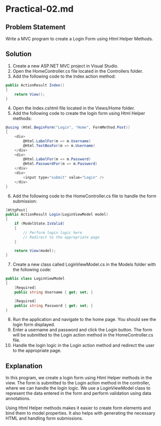 # Practical-02.md

## Problem Statement
Write a MVC program to create a Login Form using Html Helper Methods.

## Solution

1. Create a new ASP.NET MVC project in Visual Studio.
2. Open the HomeController.cs file located in the Controllers folder.
3. Add the following code to the Index action method:

```csharp
public ActionResult Index()
{
    return View();
}
```

4. Open the Index.cshtml file located in the Views/Home folder.
5. Add the following code to create the login form using Html Helper methods:

```csharp
@using (Html.BeginForm("Login", "Home", FormMethod.Post))
{
    <div>
        @Html.LabelFor(m => m.Username)
        @Html.TextBoxFor(m => m.Username)
    </div>
    <div>
        @Html.LabelFor(m => m.Password)
        @Html.PasswordFor(m => m.Password)
    </div>
    <div>
        <input type="submit" value="Login" />
    </div>
}
```

6. Add the following code to the HomeController.cs file to handle the form submission:

```csharp
[HttpPost]
public ActionResult Login(LoginViewModel model)
{
    if (ModelState.IsValid)
    {
        // Perform login logic here
        // Redirect to the appropriate page
    }

    return View(model);
}
```

7. Create a new class called LoginViewModel.cs in the Models folder with the following code:

```csharp
public class LoginViewModel
{
    [Required]
    public string Username { get; set; }

    [Required]
    public string Password { get; set; }
}
```

8. Run the application and navigate to the home page. You should see the login form displayed.
9. Enter a username and password and click the Login button. The form will be submitted to the Login action method in the HomeController.cs file.
10. Handle the login logic in the Login action method and redirect the user to the appropriate page.

## Explanation
In this program, we create a login form using Html Helper methods in the view. The form is submitted to the Login action method in the controller, where we can handle the login logic. We use a LoginViewModel class to represent the data entered in the form and perform validation using data annotations.

Using Html Helper methods makes it easier to create form elements and bind them to model properties. It also helps with generating the necessary HTML and handling form submissions.

